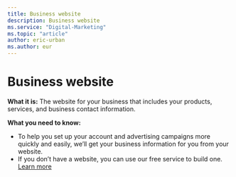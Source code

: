 ```yaml
---
title: Business website
description: Business website
ms.service: "Digital-Marketing"
ms.topic: "article"
author: eric-urban
ms.author: eur
---
```


# Business website

**What it is:**  The website for your business that includes your products, services, and business contact information.

**What you need to know:**
- To help you set up your account and advertising campaigns more quickly and easily, we’ll get your business information for you from your website.
- If you don’t have a website, you can use our free service to build one. [Learn more](../hlp_DMC_CONC_Website_GettingStarted.md)



